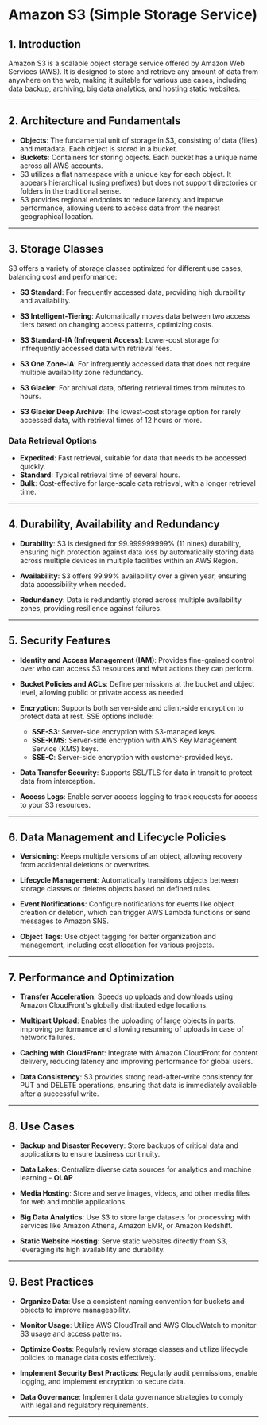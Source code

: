 # **Amazon S3 (Simple Storage Service)**

## **1. Introduction**

Amazon S3 is a scalable object storage service offered by Amazon Web Services (AWS). It is designed to store and retrieve any amount of data from anywhere on the web, making it suitable for various use cases, including data backup, archiving, big data analytics, and hosting static websites.

---

## **2. Architecture and Fundamentals**

- **Objects**: The fundamental unit of storage in S3, consisting of data (files) and metadata. Each object is stored in a bucket.
- **Buckets**: Containers for storing objects. Each bucket has a unique name across all AWS accounts.
- S3 utilizes a flat namespace with a unique key for each object. It appears hierarchical (using prefixes) but does not support directories or folders in the traditional sense.
- S3 provides regional endpoints to reduce latency and improve performance, allowing users to access data from the nearest geographical location.

---

## **3. Storage Classes**

S3 offers a variety of storage classes optimized for different use cases, balancing cost and performance:

- **S3 Standard**: For frequently accessed data, providing high durability and availability.

- **S3 Intelligent-Tiering**: Automatically moves data between two access tiers based on changing access patterns, optimizing costs.

- **S3 Standard-IA (Infrequent Access)**: Lower-cost storage for infrequently accessed data with retrieval fees.

- **S3 One Zone-IA**: For infrequently accessed data that does not require multiple availability zone redundancy.

- **S3 Glacier**: For archival data, offering retrieval times from minutes to hours.

- **S3 Glacier Deep Archive**: The lowest-cost storage option for rarely accessed data, with retrieval times of 12 hours or more.

### **Data Retrieval Options**
- **Expedited**: Fast retrieval, suitable for data that needs to be accessed quickly.
- **Standard**: Typical retrieval time of several hours.
- **Bulk**: Cost-effective for large-scale data retrieval, with a longer retrieval time.

---

## **4. Durability, Availability and Redundancy**

- **Durability**: S3 is designed for 99.999999999% (11 nines) durability, ensuring high protection against data loss by automatically storing data across multiple devices in multiple facilities within an AWS Region.

- **Availability**: S3 offers 99.99% availability over a given year, ensuring data accessibility when needed.

- **Redundancy**: Data is redundantly stored across multiple availability zones, providing resilience against failures.

---

## **5. Security Features**

- **Identity and Access Management (IAM)**: Provides fine-grained control over who can access S3 resources and what actions they can perform.

- **Bucket Policies and ACLs**: Define permissions at the bucket and object level, allowing public or private access as needed.

- **Encryption**: Supports both server-side and client-side encryption to protect data at rest. SSE options include:
    - **SSE-S3**: Server-side encryption with S3-managed keys.
    - **SSE-KMS**: Server-side encryption with AWS Key Management Service (KMS) keys.
    - **SSE-C**: Server-side encryption with customer-provided keys.

- **Data Transfer Security**: Supports SSL/TLS for data in transit to protect data from interception.

- **Access Logs**: Enable server access logging to track requests for access to your S3 resources.

---

## **6. Data Management and Lifecycle Policies**

- **Versioning**: Keeps multiple versions of an object, allowing recovery from accidental deletions or overwrites.

- **Lifecycle Management**: Automatically transitions objects between storage classes or deletes objects based on defined rules.

- **Event Notifications**: Configure notifications for events like object creation or deletion, which can trigger AWS Lambda functions or send messages to Amazon SNS.

- **Object Tags**: Use object tagging for better organization and management, including cost allocation for various projects.

---

## **7. Performance and Optimization**

- **Transfer Acceleration**: Speeds up uploads and downloads using Amazon CloudFront's globally distributed edge locations.

- **Multipart Upload**: Enables the uploading of large objects in parts, improving performance and allowing resuming of uploads in case of network failures.

- **Caching with CloudFront**: Integrate with Amazon CloudFront for content delivery, reducing latency and improving performance for global users.

- **Data Consistency**: S3 provides strong read-after-write consistency for PUT and DELETE operations, ensuring that data is immediately available after a successful write.

---

## **8. Use Cases**

- **Backup and Disaster Recovery**: Store backups of critical data and applications to ensure business continuity.

- **Data Lakes**: Centralize diverse data sources for analytics and machine learning - **OLAP**

- **Media Hosting**: Store and serve images, videos, and other media files for web and mobile applications.

- **Big Data Analytics**: Use S3 to store large datasets for processing with services like Amazon Athena, Amazon EMR, or Amazon Redshift.

- **Static Website Hosting**: Serve static websites directly from S3, leveraging its high availability and durability.

---

## **9. Best Practices**

- **Organize Data**: Use a consistent naming convention for buckets and objects to improve manageability.

- **Monitor Usage**: Utilize AWS CloudTrail and AWS CloudWatch to monitor S3 usage and access patterns.

- **Optimize Costs**: Regularly review storage classes and utilize lifecycle policies to manage data costs effectively.

- **Implement Security Best Practices**: Regularly audit permissions, enable logging, and implement encryption to secure data.

- **Data Governance**: Implement data governance strategies to comply with legal and regulatory requirements.

---